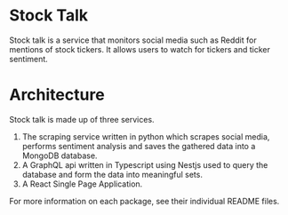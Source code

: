 # Stock Talk
Stock talk is a service that monitors social media such as Reddit for mentions of stock tickers.
It allows users to watch for tickers and ticker sentiment.

# Architecture
Stock talk is made up of three services.
1) The scraping service written in python which scrapes social media, performs sentiment analysis and saves the gathered data into a MongoDB database. 
2) A GraphQL api written in Typescript using Nestjs used to query the database and form the data into meaningful sets.
3) A React Single Page Application.

For more information on each package, see their individual README files.

